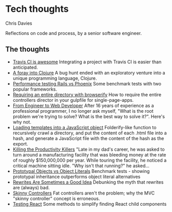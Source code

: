 # Tech thoughts

Chris Davies

Reflections on code and process, by a senior software engineer.

## The thoughts


* [Travis CI is awesome](https://github.com/fieldse/tech-thoughts/blob/master/travis-ci-is-awesome.md)
  Integrating a project with Travis CI is easier than anticipated.
* [A foray into Clojure](https://github.com/fieldse/tech-thoughts/blob/master/a-foray-into-clojure.md)
  A bug hunt ended with an exploratory venture into a unique programming language, Clojure. 
* [Performance testing Rails vs Phoenix](https://github.com/fieldse/tech-thoughts/blob/master/asp-vs-rails-vs-phoenix.md)
  Some benchmark tests with two popular frameworks.
* [Requiring an entire directory with browserify](https://github.com/fieldse/tech-thoughts/blob/master/browserify-include-directory.md)
  How to require the entire controllers director in your gulpfile for single-page-apps.
* [From Engineer to Web Developer](https://github.com/fieldse/tech-thoughts/blob/master/from-engineer-to-web-developer.md)
  After 16 years of experience as a professional programmer, I no longer ask myself, "What is the root problem we're trying to solve? What is the best way to solve it?". Here's why not. 
* [Loading templates into a JavaScript object](https://github.com/fieldse/tech-thoughts/blob/master/gulp-bundling-templates.md)
  Folderify-like function to recursively crawl a directory, and put the content of each .html file into a hash, and generate a JavaScript file with the content of the hash as the export.
* [Killing the Productivity Killers](https://github.com/fieldse/tech-thoughts/blob/master/killing_the_productivity_killers.md)
  "Late in my dad's career, he was asked to turn around a manufacturing facility that was bleeding money at the rate of roughly $150,000,000 per year. While touring the facility, he noticed a critical machine sitting idle.
"Why isn't that running?" he asked...
* [Prototypal Objects vs Object Literals](https://github.com/fieldse/tech-thoughts/blob/master/prototypal-vs-literal.md)
  Benchmark tests - showing prototypal inheritance outperforms object literal alternatives
* [Rewrites Are Sometimes a Good Idea](https://github.com/fieldse/tech-thoughts/blob/master/rewrites.md)
  Debunking the myth that rewrites are (always) bad.
* [Skinny Controllers](https://github.com/fieldse/tech-thoughts/blob/master/skinny-controllers.md)
  Fat controllers aren't the problem; why the MVC "skinny controller" concept is erroneous.
* [Testing React](https://github.com/fieldse/tech-thoughts/blob/master/testing-react.md)
  Some methods to simplify finding React child components

